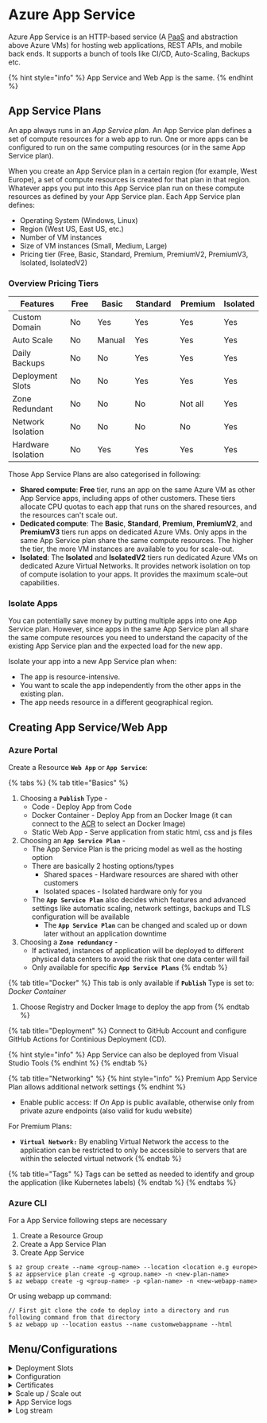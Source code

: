 # Azure App Service

Azure App Service is an HTTP-based service (A [PaaS](../../cloud-models.md) and abstraction above Azure VMs) for hosting web applications, REST APIs, and mobile back ends. It supports a bunch of tools like CI/CD, Auto-Scaling, Backups etc.

{% hint style="info" %}
App Service and Web App is the same.
{% endhint %}

## App Service Plans

An app always runs in an _App Service plan_. An App Service plan defines a set of compute resources for a web app to run. One or more apps can be configured to run on the same computing resources (or in the same App Service plan).

When you create an App Service plan in a certain region (for example, West Europe), a set of compute resources is created for that plan in that region. Whatever apps you put into this App Service plan run on these compute resources as defined by your App Service plan. Each App Service plan defines:

* Operating System (Windows, Linux)
* Region (West US, East US, etc.)
* Number of VM instances
* Size of VM instances (Small, Medium, Large)
* Pricing tier (Free, Basic, Standard, Premium, PremiumV2, PremiumV3, Isolated, IsolatedV2)

### Overview Pricing Tiers

<table><thead><tr><th width="195">Features</th><th width="89">Free</th><th width="98">Basic</th><th width="109">Standard</th><th width="103">Premium</th><th>Isolated</th></tr></thead><tbody><tr><td>Custom Domain</td><td>No</td><td>Yes</td><td>Yes</td><td>Yes</td><td>Yes</td></tr><tr><td>Auto Scale</td><td>No</td><td>Manual</td><td>Yes</td><td>Yes</td><td>Yes</td></tr><tr><td>Daily Backups</td><td>No</td><td>No</td><td>Yes</td><td>Yes</td><td>Yes</td></tr><tr><td>Deployment Slots</td><td>No</td><td>No</td><td>Yes</td><td>Yes</td><td>Yes</td></tr><tr><td>Zone Redundant</td><td>No</td><td>No</td><td>No</td><td>Not all</td><td>Yes</td></tr><tr><td>Network Isolation</td><td>No</td><td>No</td><td>No</td><td>No</td><td>Yes</td></tr><tr><td>Hardware Isolation</td><td>No</td><td>Yes</td><td>Yes</td><td>Yes</td><td>Yes</td></tr></tbody></table>

Those App Service Plans are also categorised in following:

* **Shared compute**: **Free** tier, runs an app on the same Azure VM as other App Service apps, including apps of other customers. These tiers allocate CPU quotas to each app that runs on the shared resources, and the resources can't scale out.
* **Dedicated compute**: The **Basic**, **Standard**, **Premium**, **PremiumV2**, and **PremiumV3** tiers run apps on dedicated Azure VMs. Only apps in the same App Service plan share the same compute resources. The higher the tier, the more VM instances are available to you for scale-out.
* **Isolated**: The **Isolated** and **IsolatedV2** tiers run dedicated Azure VMs on dedicated Azure Virtual Networks. It provides network isolation on top of compute isolation to your apps. It provides the maximum scale-out capabilities.

### Isolate Apps

You can potentially save money by putting multiple apps into one App Service plan. However, since apps in the same App Service plan all share the same compute resources you need to understand the capacity of the existing App Service plan and the expected load for the new app.

Isolate your app into a new App Service plan when:

* The app is resource-intensive.
* You want to scale the app independently from the other apps in the existing plan.
* The app needs resource in a different geographical region.

## Creating App Service/Web App

### Azure Portal

Create a Resource **`Web App`** or **`App Service`**:

{% tabs %}
{% tab title="Basics" %}
1. Choosing a **`Publish`** Type -
   * Code - Deploy App from Code
   * Docker Container - Deploy App from an Docker Image (it can connect to the [ACR](broken-reference) to select an Docker Image)
   * Static Web App - Serve application from static html, css and js files
2. Choosing an **`App Service Plan`** -
   * The App Service Plan is the pricing model as well as the hosting option
   * There are basically 2 hosting options/types
     * Shared spaces - Hardware resources are shared with other customers
     * Isolated spaces - Isolated hardware only for you
   * The **`App Service Plan`** also decides which features and advanced settings like automatic scaling, network settings, backups and TLS configuration will be available
     * The **`App Service Plan`** can be changed and scaled up or down later without an application downtime
3. Choosing a **`Zone redundancy`** -
   * If activated, instances of application will be deployed to different physical data centers to avoid the risk that one data center will fail
   * Only available for specific **`App Service Plans`**
{% endtab %}

{% tab title="Docker" %}
This tab is only available if **`Publish`** Type is set to: _Docker Container_

1. Choose Registry and Docker Image to deploy the app from
{% endtab %}

{% tab title="Deployment" %}
Connect to GitHub Account and configure GitHub Actions for Continious Deployment (CD).

{% hint style="info" %}
App Service can also be deployed from Visual Studio Tools
{% endhint %}
{% endtab %}

{% tab title="Networking" %}
{% hint style="info" %}
Premium App Service Plan allows additional network settings
{% endhint %}

* Enable public access: If _On_ App is public available, otherwise only from private azure endpoints (also valid for kudu website)

For Premium Plans:

* **`Virtual Network:`** By enabling Virtual Network the access to the application can be restricted to only be accessible to servers that are within the selected virtual network
{% endtab %}

{% tab title="Tags" %}
Tags can be setted as needed to identify and group the application (like Kubernetes labels)
{% endtab %}
{% endtabs %}

### Azure CLI

For a App Service following steps are necessary

1. Create a Resource Group
2. Create a App Service Plan
3. Create App Service

```
$ az group create --name <group-name> --location <location e.g europe>
$ az appservice plan create -g <group.name> -n <new-plan-name>
$ az webapp create -g <group-name> -p <plan-name> -n <new-webapp-name>
```

Or using webapp up command:

```
// First git clone the code to deploy into a directory and run following command from that directory
$ az webapp up --location eastus --name customwebappname --html
```

## Menu/Configurations

<details>

<summary>Deployment Slots</summary>

Azure supports automated deployment directly from several sources:

* Azure DevOps Services
* GitHub
* Bitbucket

Deployment Slot allow to:

* Simply create different environments like prod, staging & dev
* Use Swap function to deploy e.g from staging into prod
  * If a swap is executed, it can be undone, so the old prod is restored

Read more [here](./#deployment-slots).

</details>

<details>

<summary>Configuration</summary>

1. General Settings
   * **`Always on`** - Keep the app loaded even when there's no traffic. By default, **Always On** isn't enabled and the app is unloaded after 20 minutes without any incoming requests. It's required for continuous WebJobs or for WebJobs that are triggered using a CRON expression.
   * **`HTTPS only`** - Enforce HTTPS
   * **`ARR affinity`** - In a multi-instance deployment, ensure that the client is routed to the same instance for the life of the session. You can set this option to **Off** for stateless applications. If **`On`** session will be stored in a cookie and user will always be sent back to the same instance. ATTENTION: If **`On`** Load Balancing will not work properly
   * **`Remote debugging`** - Allow remote debugging from Visual Studio. After a few hours, this will be set to **`Off`** to avoid security risks. So only set to **`On`** while debugging.
2. Application Settings
   * Used to pass env and configuration variables
   * It overwrites the local config files (e.g appsettings)
   * Recommended to use in production. Can also be used to store secrets since the variables will be encrypted if transfered between Azure and the application (encrypted-at-rest)
     * If users who has access to the App Service within Azure Portal should not see production secrets, an [Azure Key Vault](../../infrastructure/key-vault.md) can be used

</details>

<details>

<summary>Certificates</summary>

On this section, certificates need to be uploaded for custom domains to allow HTTPS

</details>

<details>

<summary>Scale up / Scale out</summary>

Read more [here](autoscaling.md).

</details>

<details>

<summary>App Service logs</summary>

1. **`Application Logging`** - Stores application logs into a storage account. If no Storage Account available a new one needs to be created. Application logging turns of itself after 12 hours.
2. **`Web server logging`** - Stores Webserver logs like HTTPS Request, IIS specifc logs etc.

Read more [here](diagnostic-logging.md).

</details>

<details>

<summary>Log stream</summary>

View configured and collected Logs. Read more [here](diagnostic-logging.md).

</details>

##
